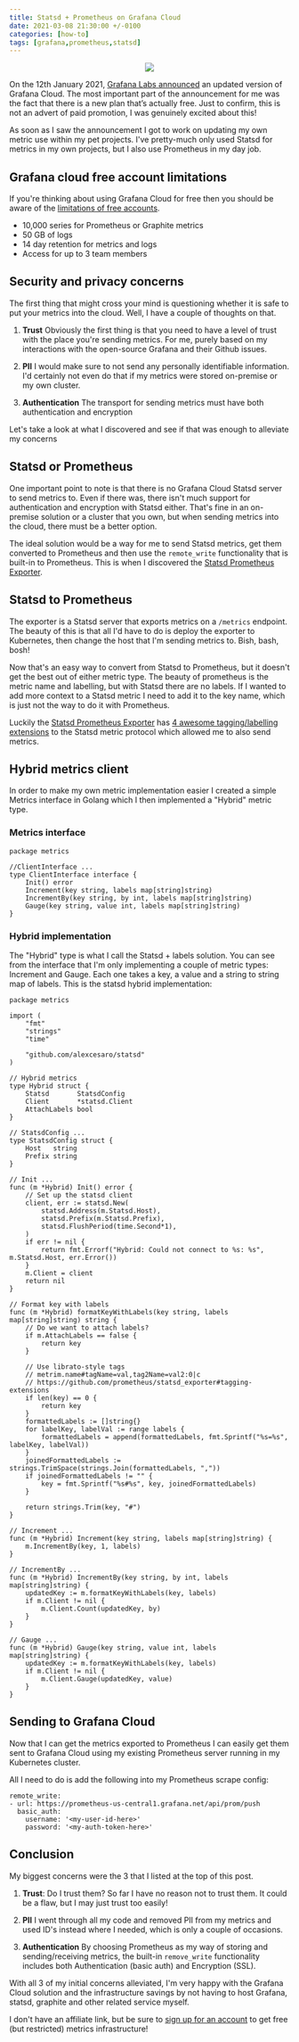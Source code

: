 ```yaml
---
title: Statsd + Prometheus on Grafana Cloud
date: 2021-03-08 21:30:00 +/-0100
categories: [how-to]
tags: [grafana,prometheus,statsd]
---
```


<div style="text-align:center;max-width:400px;margin:0 auto;margin-bottom:10px;"><img src="https://cdn.thenewstack.io/media/2021/01/cb356f21-screenshot-2021-01-11-124905-1024x536.png" /></div>

On the 12th January 2021, [Grafana Labs announced](https://grafana.com/blog/2021/01/12/the-new-grafana-cloud-the-only-composable-observability-stack-for-metrics-logs-and-traces-now-with-free-and-paid-plans-to-suit-every-use-case/?plcmt=footer) an updated version of Grafana Cloud. The most important part of the announcement for me was the fact that there is a new plan that’s actually free. Just to confirm, this is not an advert of paid promotion, I was genuinely excited about this!

As soon as I saw the announcement I got to work on updating my own metric use within my pet projects. I've pretty-much only used Statsd for metrics in my own projects, but I also use Prometheus in my day job.

## Grafana cloud free account limitations

If you're thinking about using Grafana Cloud for free then you should be aware of the [limitations of free accounts](https://grafana.com/get/).

* 10,000 series for Prometheus or Graphite metrics
* 50 GB of logs
* 14 day retention for metrics and logs
* Access for up to 3 team members

## Security and privacy concerns

The first thing that might cross your mind is questioning whether it is safe to put your metrics into the cloud. Well, I have a couple of thoughts on that.

1. **Trust** Obviously the first thing is that you need to have a level of trust with the place you're sending metrics. For me, purely based on my interactions with the open-source Grafana and their Github issues.

2. **PII** I would make sure to not send any personally identifiable information. I'd certainly not even do that if my metrics were stored on-premise or my own cluster.

3. **Authentication** The transport for sending metrics must have both authentication and encryption

Let's take a look at what I discovered and see if that was enough to alleviate my concerns


## Statsd or Prometheus

One important point to note is that there is no Grafana Cloud Statsd server to send metrics to. Even if there was, there isn't much support for authentication and encryption with Statsd either. That's fine in an on-premise solution or a cluster that you own, but when sending metrics into the cloud, there must be a better option.

The ideal solution would be a way for me to send Statsd metrics, get them converted to Prometheus and then use the `remote_write` functionality that is built-in to Prometheus. This is when I discovered the [Statsd Prometheus Exporter](https://github.com/prometheus/statsd_exporter).

## Statsd to Prometheus

The exporter is a Statsd server that exports metrics on a `/metrics` endpoint. The beauty of this is that all I'd have to do is deploy the exporter to Kubernetes, then change the host that I'm sending metrics to. Bish, bash, bosh!

Now that's an easy way to convert from Statsd to Prometheus, but it doesn't get the best out of either metric type. The beauty of prometheus is the metric name and labelling, but with Statsd there are no labels. If I wanted to add more context to a Statsd metric I need to add it to the key name, which is just not the way to do it with Prometheus.

Luckily the [Statsd Prometheus Exporter](https://github.com/prometheus/statsd_exporter) has [4 awesome tagging/labelling extensions](https://github.com/prometheus/statsd_exporter#tagging-extensions) to the Statsd metric protocol which allowed me to also send metrics.

## Hybrid metrics client

In order to make my own metric implementation easier I created a simple Metrics interface in Golang which I then implemented a "Hybrid" metric type.

### Metrics interface

```
package metrics

//ClientInterface ...
type ClientInterface interface {
	Init() error
	Increment(key string, labels map[string]string)
	IncrementBy(key string, by int, labels map[string]string)
	Gauge(key string, value int, labels map[string]string)
}
```

### Hybrid implementation

The "Hybrid" type is what I call the Statsd + labels solution. You can see from the interface that I'm only implementing a couple of metric types: Increment and Gauge. Each one takes a key, a value and a string to string map of labels. This is the statsd hybrid implementation:

```
package metrics

import (
	"fmt"
	"strings"
	"time"

	"github.com/alexcesaro/statsd"
)

// Hybrid metrics
type Hybrid struct {
	Statsd       StatsdConfig
	Client       *statsd.Client
	AttachLabels bool
}

// StatsdConfig ...
type StatsdConfig struct {
	Host   string
	Prefix string
}

// Init ...
func (m *Hybrid) Init() error {
	// Set up the statsd client
	client, err := statsd.New(
		statsd.Address(m.Statsd.Host),
		statsd.Prefix(m.Statsd.Prefix),
		statsd.FlushPeriod(time.Second*1),
	)
	if err != nil {
		return fmt.Errorf("Hybrid: Could not connect to %s: %s", m.Statsd.Host, err.Error())
	}
	m.Client = client
	return nil
}

// Format key with labels
func (m *Hybrid) formatKeyWithLabels(key string, labels map[string]string) string {
	// Do we want to attach labels?
	if m.AttachLabels == false {
		return key
	}

	// Use librato-style tags
	// metrim.name#tagName=val,tag2Name=val2:0|c
	// https://github.com/prometheus/statsd_exporter#tagging-extensions
	if len(key) == 0 {
		return key
	}
	formattedLabels := []string{}
	for labelKey, labelVal := range labels {
		formattedLabels = append(formattedLabels, fmt.Sprintf("%s=%s", labelKey, labelVal))
	}
	joinedFormattedLabels := strings.TrimSpace(strings.Join(formattedLabels, ","))
	if joinedFormattedLabels != "" {
		key = fmt.Sprintf("%s#%s", key, joinedFormattedLabels)
	}

	return strings.Trim(key, "#")
}

// Increment ...
func (m *Hybrid) Increment(key string, labels map[string]string) {
	m.IncrementBy(key, 1, labels)
}

// IncrementBy ...
func (m *Hybrid) IncrementBy(key string, by int, labels map[string]string) {
	updatedKey := m.formatKeyWithLabels(key, labels)
	if m.Client != nil {
		m.Client.Count(updatedKey, by)
	}
}

// Gauge ...
func (m *Hybrid) Gauge(key string, value int, labels map[string]string) {
	updatedKey := m.formatKeyWithLabels(key, labels)
	if m.Client != nil {
		m.Client.Gauge(updatedKey, value)
	}
}
```

## Sending to Grafana Cloud

Now that I can get the metrics exported to Prometheus I can easily get them sent to Grafana Cloud using my existing Prometheus server running in my Kubernetes cluster.

All I need to do is add the following into my Prometheus scrape config:

```
remote_write:
- url: https://prometheus-us-central1.grafana.net/api/prom/push
  basic_auth:
    username: '<my-user-id-here>'
    password: '<my-auth-token-here>'

```

## Conclusion

My biggest concerns were the 3 that I listed at the top of this post.

1. **Trust**: Do I trust them? So far I have no reason not to trust them. It could be a flaw, but I may just trust too easily!

2. **PII** I went through all my code and removed PII from my metrics and used ID's instead where I needed, which is only a couple of occasions.

3. **Authentication** By choosing Prometheus as my way of storing and sending/receiving metrics, the built-in `remove_write` functionality includes both Authentication (basic auth) and Encryption (SSL).

With all 3 of my initial concerns alleviated, I'm very happy with the Grafana Cloud solution and the infrastructure savings by not having to host Grafana, statsd, graphite and other related service myself.

I don't have an affiliate link, but be sure to [sign up for an account](https://grafana.com/signup/cloud/connect-account?plcmt=sub-nav) to get free (but restricted) metrics infrastructure!

